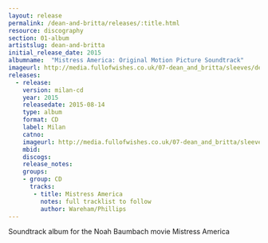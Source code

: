 ```yaml
---
layout: release
permalink: /dean-and-britta/releases/:title.html
resource: discography
section: 01-album
artistslug: dean-and-britta
initial_release_date: 2015
albumname:  "Mistress America: Original Motion Picture Soundtrack"
imageurl: http://media.fullofwishes.co.uk/07-dean_and_britta/sleeves/dean-and-britta-mistress-america.jpg
releases:
  - release: 
    version: milan-cd
    year: 2015
    releasedate: 2015-08-14
    type: album
    format: CD
    label: Milan
    catno: 
    imageurl: http://media.fullofwishes.co.uk/07-dean_and_britta/sleeves/dean-and-britta-mistress-america.jpg
    mbid: 
    discogs: 
    release_notes: 
    groups:
    - group: CD
      tracks:
       - title: Mistress America
         notes: full tracklist to follow
         author: Wareham/Phillips
---
```

Soundtrack album for the Noah Baumbach movie Mistress America